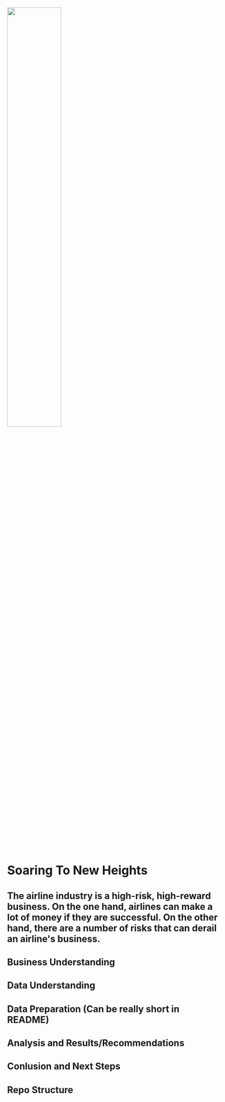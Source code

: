 ### <img src="https://github.com/yaterjo/Project_Aviation_Endeavor/assets/149345881/ba31b32e-466d-4f5b-a27a-241608b6836d" width=50% height=50%>
# Soaring To New Heights
## The airline industry is a high-risk, high-reward business. On the one hand, airlines can make a lot of money if they are successful. On the other hand, there are a number of risks that can derail an airline's business.
## Business Understanding
## Data Understanding
## Data Preparation (Can be really short in README)
## Analysis and Results/Recommendations
## Conlusion and Next Steps
## Repo Structure
